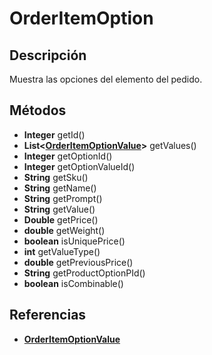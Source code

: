 # OrderItemOption

## Descripción

Muestra las opciones del elemento del pedido.

## Métodos

- **Integer** getId()
- **List<[OrderItemOptionValue](OrderItemOptionValue.md)>** getValues()
- **Integer** getOptionId()
- **Integer** getOptionValueId()
- **String** getSku()
- **String** getName()
- **String** getPrompt()
- **String** getValue()
- **Double** getPrice()
- **double** getWeight()
- **boolean** isUniquePrice()
- **int** getValueType()
- **double** getPreviousPrice()
- **String** getProductOptionPId()
- **boolean** isCombinable()

## Referencias

- **[OrderItemOptionValue](OrderItemOptionValue.md)**
